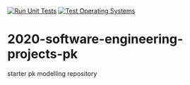 [![Run Unit Tests](https://github.com/ian-mcfarlane/pk-modelling/actions/workflows/python_packages.yml/badge.svg)](https://github.com/ian-mcfarlane/pk-modelling/actions/workflows/python_packages.yml)
[![Test Operating Systems](https://github.com/ian-mcfarlane/pk-modelling/actions/workflows/multiple_os.yml/badge.svg)](https://github.com/ian-mcfarlane/pk-modelling/actions/workflows/multiple_os.yml)

# 2020-software-engineering-projects-pk
starter pk modelling repository
